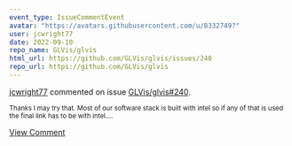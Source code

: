```yaml
---
event_type: IssueCommentEvent
avatar: "https://avatars.githubusercontent.com/u/8332749?"
user: jcwright77
date: 2022-09-10
repo_name: GLVis/glvis
html_url: https://github.com/GLVis/glvis/issues/240
repo_url: https://github.com/GLVis/glvis
---
```


<a href='https://github.com/jcwright77' target='_blank'>jcwright77</a> commented on issue <a href='https://github.com/GLVis/glvis/issues/240' target='_blank'>GLVis/glvis#240</a>.

<small>Thanks I may try that. Most of our software stack is built with intel so if any of that is used the final link has to be with intel....</small>

<a href='https://github.com/GLVis/glvis/issues/240' target='_blank'>View Comment</a>